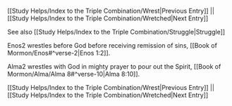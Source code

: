[[Study Helps/Index to the Triple Combination/Wrest|Previous Entry]]  ||  [[Study Helps/Index to the Triple Combination/Wretched|Next Entry]]

 See also [[Study Helps/Index to the Triple Combination/Struggle|Struggle]]

 Enos2 wrestles before God before receiving remission of sins, [[Book of Mormon/Enos#^verse-2|Enos 1:2]].

 Alma2 wrestles with God in mighty prayer to pour out the Spirit, [[Book of Mormon/Alma/Alma 8#^verse-10|Alma 8:10]].

[[Study Helps/Index to the Triple Combination/Wrest|Previous Entry]]  ||  [[Study Helps/Index to the Triple Combination/Wretched|Next Entry]]